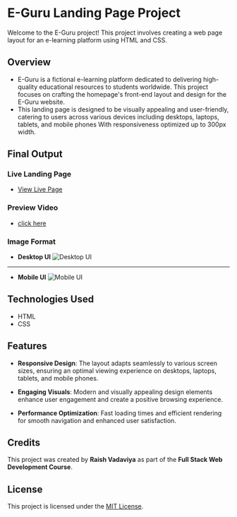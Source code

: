 # E-Guru Landing Page Project

Welcome to the E-Guru project! This project involves creating a web page layout for an e-learning platform using HTML and CSS.

## Overview

- E-Guru is a fictional e-learning platform dedicated to delivering high-quality educational resources to students worldwide. This project focuses on crafting the homepage's front-end layout and design for the E-Guru website.
- This landing page is designed to be visually appealing and user-friendly, catering to users across various devices including desktops, laptops, tablets, and mobile phones With responsiveness optimized up to 300px width.

## Final Output

### Live Landing Page
- [View Live Page](https://e-guru-l-p.netlify.app/)


### Preview Video
- [click here](https://res.cloudinary.com/deodsnio3/video/upload/v1715400562/Milestone%20Exame%20Assignment/Hospital_landing_page_cnkg44.mp4)


### Image Format
- **Desktop UI**
  ![Desktop UI](https://res.cloudinary.com/deodsnio3/image/upload/v1715397121/Milestone%20Exame%20Assignment/Final_output_of_EGURU_page_Desktop_UI_btnjzu.png)

----

- **Mobile UI**
  ![Mobile UI](https://res.cloudinary.com/deodsnio3/image/upload/v1715397122/Milestone%20Exame%20Assignment/Final_output_of_EGURU_page_mobile_UI_ghxchf.png)

  


## Technologies Used

- HTML
- CSS


## Features

- **Responsive Design**: The layout adapts seamlessly to various screen sizes, ensuring an optimal viewing experience on desktops, laptops, tablets, and mobile phones.

- **Engaging Visuals**: Modern and visually appealing design elements enhance user engagement and create a positive browsing experience.
  
- **Performance Optimization**: Fast loading times and efficient rendering for smooth navigation and enhanced user satisfaction.
  


## Credits

This project was created by **Raish Vadaviya** as part of the **Full Stack Web Development Course**.

## License

This project is licensed under the [MIT License](https://github.com/Raish10100/Milestone-exam-repository/blob/master/LICENSE).